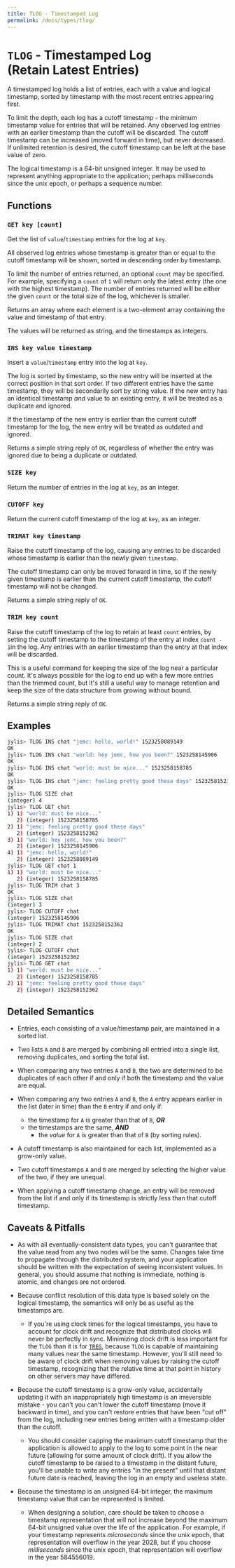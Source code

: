 ```yaml
---
title: TLOG - Timestamped Log
permalink: /docs/types/tlog/
---
```


# `TLOG` - Timestamped Log<br>(Retain Latest Entries)

A timestamped log holds a list of entries, each with a value and logical timestamp, sorted by timestamp with the most recent entries appearing first.

To limit the depth, each log has a cutoff timestamp - the minimum timestamp value for entries that will be retained. Any observed log entries with an earlier timestamp than the cutoff will be discarded. The cutoff timestamp can be increased (moved forward in time), but never decreased. If unlimited retention is desired, the cutoff timestamp can be left at the base value of zero.

The logical timestamp is a 64-bit unsigned integer. It may be used to represent anything appropriate to the application; perhaps milliseconds since the unix epoch, or perhaps a sequence number.

## Functions

### `GET key [count]`

Get the list of `value`/`timestamp` entries for the log at `key`.

All observed log entries whose timestamp is greater than or equal to the cutoff timestamp will be shown, sorted in descending order by timestamp.

To limit the number of entries returned, an optional `count` may be specified. For example, specifying a `count` of `1` will return only the latest entry (the one with the highest timestamp). The number of entries returned will be either the given `count` or the total size of the log, whichever is smaller.

Returns an array where each element is a two-element array containing the value and timestamp of that entry.

The values will be returned as string, and the timestamps as integers.

### `INS key value timestamp`

Insert a `value`/`timestamp` entry into the log at `key`.

The log is sorted by timestamp, so the new entry will be inserted at the correct position in that sort order. If two different entries have the same timestamp, they will be secondarily sort by string value. If the new entry has an identical timestamp *and* value to an existing entry, it will be treated as a duplicate and ignored.

If the timestamp of the new entry is earlier than the current cutoff timestamp for the log, the new entry will be treated as outdated and ignored.

Returns a simple string reply of `OK`, regardless of whether the entry was ignored due to being a duplicate or outdated.

### `SIZE key`

Return the number of entries in the log at `key`, as an integer.

### `CUTOFF key`

Return the current cutoff timestamp of the log at `key`, as an integer.

### `TRIMAT key timestamp`

Raise the cutoff timestamp of the log, causing any entries to be discarded whose timestamp is earlier than the newly given `timestamp`.

The cutoff timestamp can only be moved forward in time, so if the newly given timestamp is earlier than the current cutoff timestamp, the cutoff timestamp will not be changed.

Returns a simple string reply of `OK`.

### `TRIM key count`

Raise the cutoff timestamp of the log to retain at least `count` entries, by setting the cutoff timestamp to the timestamp of the entry at index `count - 1`in the log. Any entries with an earlier timestamp than the entry at that index will be discarded.

This is a useful command for keeping the size of the log near a particular count. It's always possible for the log to end up with a few more entries than the trimmed count, but it's still a useful way to manage retention and keep the size of the data structure from growing without bound.

Returns a simple string reply of `OK`.

## Examples

```sh
jylis> TLOG INS chat "jemc: hello, world!" 1523258089149
OK
jylis> TLOG INS chat "world: hey jemc, how you been?" 1523258145906
OK
jylis> TLOG INS chat "world: must be nice..." 1523258158785
OK
jylis> TLOG INS chat "jemc: feeling pretty good these days" 1523258152362
OK
jylis> TLOG SIZE chat
(integer) 4
jylis> TLOG GET chat
1) 1) "world: must be nice..."
   2) (integer) 1523258158785
2) 1) "jemc: feeling pretty good these days"
   2) (integer) 1523258152362
3) 1) "world: hey jemc, how you been?"
   2) (integer) 1523258145906
4) 1) "jemc: hello, world!"
   2) (integer) 1523258089149
jylis> TLOG GET chat 1
1) 1) "world: must be nice..."
   2) (integer) 1523258158785
jylis> TLOG TRIM chat 3
OK
jylis> TLOG SIZE chat
(integer) 3
jylis> TLOG CUTOFF chat
(integer) 1523258145906
jylis> TLOG TRIMAT chat 1523258152362
OK
jylis> TLOG SIZE chat
(integer) 2
jylis> TLOG CUTOFF chat
(integer) 1523258152362
jylis> TLOG GET chat
1) 1) "world: must be nice..."
   2) (integer) 1523258158785
2) 1) "jemc: feeling pretty good these days"
   2) (integer) 1523258152362
```

## Detailed Semantics

- Entries, each consisting of a value/timestamp pair, are maintained in a sorted list.

- Two lists `A` and `B` are merged by combining all entried into a single list, removing duplicates, and sorting the total list.

- When comparing any two entries `A` and `B`, the two are determined to be duplicates of each other if and only if both the timestamp and the value are equal.

- When comparing any two entries `A` and `B`, the `A` entry appears earlier in the list (later in time) than the `B` entry if and only if:
    - the timestamp for `A` is greater than that of `B`, ***OR***
    - the timestamps are the same, ***AND***
        - the *value* for `A` is greater than that of `B` (by sorting rules).

- A cutoff timestamp is also maintained for each list, implemented as a grow-only value.

- Two cutoff timestamps `A` and `B` are merged by selecting the higher value of the two, if they are unequal.

- When applying a cutoff timestamp change, an entry will be removed from the list if and only if its timestamp is strictly less than that cutoff timestamp.

## Caveats & Pitfalls

- As with all eventually-consistent data types, you can't guarantee that the value read from any two nodes will be the same. Changes take time to propagate through the distributed system, and your application should be written with the expectation of seeing inconsistent values. In general, you should assume that nothing is immediate, nothing is atomic, and changes are not ordered.

- Because conflict resolution of this data type is based solely on the logical timestamp, the semantics will only be as useful as the timestamps are.

    - If you're using clock times for the logical timestamps, you have to account for clock drift and recognize that distributed clocks will never be perfectly in sync. Minimizing clock drift is less important for the `TLOG` than it is for [`TREG`](../treg), because `TLOG` is capable of maintaining many values near the same timestamp. However, you'll still need to be aware of clock drift when removing values by raising the cutoff timestamp, recognizing that the relative time at that point in history on other servers may have differed.

- Because the cutoff timestamp is a grow-only value, accidentally updating it with an inappropriately high timestamp is an irreversible mistake - you can't you can't lower the cutoff timestamp (move it backward in time), and you can't restore entries that have been "cut off" from the log, including new entries being written with a timestamp older than the cutoff.

    - You should consider capping the maximum cutoff timestamp that the application is allowed to apply to the log to some point in the near future (allowing for some amount of clock drift). If you allow the cutoff timestamp to be raised to a timestamp in the distant future, you'll be unable to write any entries "in the present" until that distant future date is reached, leaving the log in an empty and useless state.

- Because the timestamp is an unsigned 64-bit integer, the maximum timestamp value that can be represented is limited.

    - When designing a solution, care should be taken to choose a timestamp representation that will not increase beyond the maximum 64-bit unsigned value over the life of the application. For example, if your timestamp represents *microseconds* since the unix epoch, that representation will overflow in the year 2028, but if you choose *milliseconds* since the unix epoch, that representation will overflow in the year 584556019.
